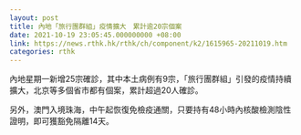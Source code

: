 ```yaml
---
layout: post
title: 內地「旅行團群組」疫情擴大　累計逾20宗個案
date: 2021-10-19 23:05:45.000000000 +08:00
link: https://news.rthk.hk/rthk/ch/component/k2/1615965-20211019.htm
categories: rthk
---
```


內地星期一新增25宗確診，其中本土病例有9宗，「旅行團群組」引發的疫情持續擴大，北京等多個省市都有個案，累計超過20人確診。

另外，澳門入境珠海，中午起恢復免檢疫通關，只要持有48小時內核酸檢測陰性證明，即可獲豁免隔離14天。
